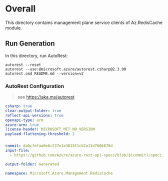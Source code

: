 # Overall
This directory contains management plane service clients of Az.RedisCache module.

## Run Generation
In this directory, run AutoRest:
```
autorest --reset
autorest --use:@microsoft.azure/autorest.csharp@2.3.90
autorest.cmd README.md --version=v2
```

### AutoRest Configuration
> see https://aka.ms/autorest
``` yaml
csharp: true
clear-output-folder: true
reflect-api-versions: true
openapi-type: arm
azure-arm: true
license-header: MICROSOFT_MIT_NO_VERSION
payload-flattening-threshold: 2
```



###
``` yaml
commit: da0cfefaa0e6c237e1e3819f1cb2e11d7606878d
input-file:
  - https://github.com/Azure/azure-rest-api-specs/blob/$(commit)/specification/redis/resource-manager/Microsoft.Cache/stable/2023-04-01/redis.json

output-folder: Generated

namespace: Microsoft.Azure.Management.RedisCache
```